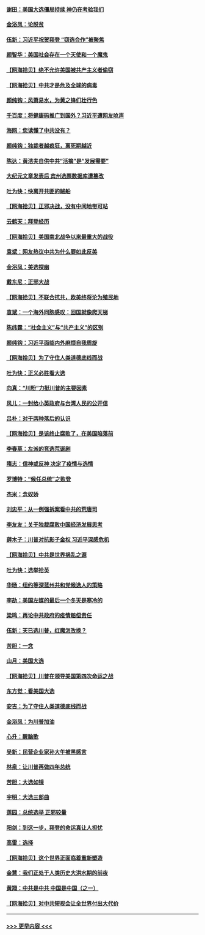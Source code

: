 #### [谢田：美国大选僵局持续 神仍在考验我们](../pages/nsc993/n12577432.md?t=11270503) 
#### [金浴凤：论脱贫](../pages/nsc993/n12576386.md?t=11270503) 
#### [伍新：习近平祝贺拜登 “窃选合作”被聚焦](../pages/nsc993/n12576358.md?t=11270503) 
#### [颜智华：美国社会存在一个天使和一个魔鬼](../pages/nsc993/n12574299.md?t=11270503) 
#### [【网海拾贝】绝不允许美国被共产主义者偷窃](../pages/nsc993/n12573396.md?t=11270503) 
#### [【网海拾贝】中共才是危及全球的病毒](../pages/nsc993/n12571204.md?t=11270503) 
#### [颜纯钩：风萧易水，为黄之锋们壮行色](../pages/nsc993/n12571487.md?t=11270503) 
#### [千百度：将健康码推广到国外？习近平遭网友呛声](../pages/nsc993/n12570808.md?t=11270503) 
#### [海网：您读懂了中共没有？](../pages/nsc993/n12570487.md?t=11270503) 
#### [颜纯钩：独裁者越疯狂，离死期越近](../pages/nsc993/n12569055.md?t=11270503) 
#### [陈达：黄洁夫自供中共“活摘”是“发展需要”](../pages/nsc993/n12568541.md?t=11270503) 
#### [大纪元文章发表后 宾州选票数据库遭篡改](../pages/nsc993/n12568105.md?t=11270503) 
#### [吐为快：快离开共匪的贼船](../pages/nsc993/n12568462.md?t=11270503) 
#### [【网海拾贝】正邪决战，没有中间地带可站](../pages/nsc993/n12568439.md?t=11270503) 
#### [云鹤天：拜登经历](../pages/nsc993/n12567294.md?t=11270503) 
#### [【网海拾贝】美国南北战争以来最重大的战役](../pages/nsc993/n12567247.md?t=11270503) 
#### [袁斌：网友热议中共为什么要如此反美](../pages/nsc993/n12567162.md?t=11270503) 
#### [金浴凤：美选探幽](../pages/nsc993/n12567147.md?t=11270503) 
#### [戴东尼：正邪大战](../pages/nsc993/n12567033.md?t=11270503) 
#### [【网海拾贝】不联合抗共，欧美终将沦为殖民地](../pages/nsc993/n12565068.md?t=11270503) 
#### [袁斌：一个海外同胞感叹：回国就像爬天梯](../pages/nsc993/n12564986.md?t=11270503) 
#### [陈纬霆：“社会主义”与“共产主义”的区别](../pages/nsc993/n12562417.md?t=11270503) 
#### [颜纯钩：习近平面临内外麻烦自我周旋](../pages/nsc993/n12563356.md?t=11270503) 
#### [【网海拾贝】为了守住人类道德底线而战](../pages/nsc993/n12562542.md?t=11270503) 
#### [吐为快：正义必胜看大选](../pages/nsc993/n12561967.md?t=11270503) 
#### [向真：“川粉”力挺川普的主要因素](../pages/nsc993/n12560774.md?t=11270503) 
#### [风儿：一封给小英政府与台湾人民的公开信](../pages/nsc993/n12560581.md?t=11270503) 
#### [吕朴：对于两种落后的认识](../pages/nsc993/n12560492.md?t=11270503) 
#### [【网海拾贝】是该终止腐败了，在美国陷落前](../pages/nsc993/n12559936.md?t=11270503) 
#### [李春草：左派的竞选荒诞剧](../pages/nsc993/n12558380.md?t=11270503) 
#### [隋志：信神或反神 决定了疫情与选情](../pages/nsc993/n12558255.md?t=11270503) 
#### [罗博特：“候任总统”之败登](../pages/nsc993/n12558189.md?t=11270503) 
#### [杰米：念奴娇](../pages/nsc993/n12558174.md?t=11270503) 
#### [刘忠平：从一例强拆案看中共的荒唐司](../pages/nsc993/n12558036.md?t=11270503) 
#### [李友友：关于独裁腐败中国经济发展思考](../pages/nsc993/n12558004.md?t=11270503) 
#### [薛木子：川普对抗影子金权 习近平深感危机](../pages/nsc993/n12557342.md?t=11270503) 
#### [【网海拾贝】中共是世界祸乱之源](../pages/nsc993/n12555353.md?t=11270503) 
#### [吐为快：选举拾英](../pages/nsc993/n12555041.md?t=11270503) 
#### [华旸：纽约等深蓝州共和党候选人的策略](../pages/nsc993/n12554309.md?t=11270503) 
#### [李劼：美国左媒的最后一个冬天是寒冷的](../pages/nsc993/n12552947.md?t=11270503) 
#### [梁鸣：再论中共政府的疫情赔偿责任](../pages/nsc993/n12553012.md?t=11270503) 
#### [伍新：天已选川普，红魔怎改换？](../pages/nsc993/n12552970.md?t=11270503) 
#### [苦胆：一念](../pages/nsc993/n12552957.md?t=11270503) 
#### [山月：美国大选](../pages/nsc993/n12552446.md?t=11270503) 
#### [【网海拾贝】川普在领导美国第四次命运之战](../pages/nsc993/n12551973.md?t=11270503) 
#### [东方觉：看美国大选](../pages/nsc993/n12551647.md?t=11270503) 
#### [安吉：为了守住人类道德底线而战](../pages/nsc993/n12551111.md?t=11270503) 
#### [金浴凤：为川普加油](../pages/nsc993/n12551085.md?t=11270503) 
#### [心升：醒脑歌](../pages/nsc993/n12550984.md?t=11270503) 
#### [吴新：民营企业家孙大午被黑感言](../pages/nsc993/n12550656.md?t=11270503) 
#### [林泉：让川普再做四年总统](../pages/nsc993/n12550640.md?t=11270503) 
#### [苦胆：大选如镜](../pages/nsc993/n12550630.md?t=11270503) 
#### [宇明：大选三部曲](../pages/nsc993/n12550603.md?t=11270503) 
#### [莲园：总统选举 正邪较量](../pages/nsc993/n12550594.md?t=11270503) 
#### [阳剑：到这一步，拜登的命运真让人担忧](../pages/nsc993/n12549093.md?t=11270503) 
#### [高雷：选择](../pages/nsc993/n12549087.md?t=11270503) 
#### [【网海拾贝】这个世界正面临着重新塑造](../pages/nsc993/n12548326.md?t=11270503) 
#### [金慧：我们正处于人类历史大洪水期的前夜](../pages/nsc993/n12547914.md?t=11270503) 
#### [黄翔：中共是中共 中国是中国（之一）](../pages/nsc993/n12547576.md?t=11270503) 
#### [【网海拾贝】对中共短视会让全世界付出大代价](../pages/nsc993/n12546043.md?t=11270503) 

----
#### [ >>> 更早内容 <<< ](../indexes/nsc993-earlier.md)
